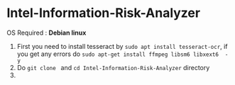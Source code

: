 # Intel-Information-Risk-Analyzer

OS Required : **Debian linux**

1) First you need to install tesseract by `sudo apt install tesseract-ocr`, if you get any errors do `sudo apt-get install ffmpeg libsm6 libxext6  -y`
2) Do `git clone ` and `cd Intel-Information-Risk-Analyzer` directory
3)  
